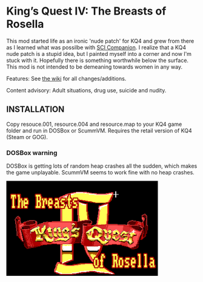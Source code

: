 # King’s Quest IV: The Breasts of Rosella

This mod started life as an ironic 'nude patch' for KQ4 and grew from there as I learned what was possilbe with <a href="http://scicompanion.com">SCI Companion</a>. I realize that a KQ4 nude patch is a stupid idea, but I painted myself into a corner and now I'm stuck with it. Hopefully there is something worthwhile below the surface. This mod is not intended to be demeaning towards women in any way. 

Features: See <a href="https://github.com/Doomlazer/KQIV-TBoR/wiki">the wiki</a> for all changes/additions.

Content advisory: Adult situations, drug use, suicide and nudity.


## INSTALLATION

Copy resouce.001, resource.004 and resource.map to your KQ4 game folder and run in DOSBox or ScummVM. Requires the retail version of KQ4 (Steam or GOG).

### DOSBox warning

DOSBox is getting lots of random heap crashes all the sudden, which makes the game unplayable. ScummVM seems to work fine with no heap crashes.


<img src="TitleCard.png" alt="The Breasts of Rosella intro screen" width="400">
